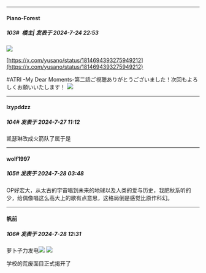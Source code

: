 ﻿
*****

####  Piano-Forest  
##### 103#         楼主| 发表于 2024-7-24 22:53

<img src="https://p.sda1.dev/18/916a912965590c146b77cb896afdd4ee/20240721_002006.jpg" referrerpolicy="no-referrer">

[https://x.com/yusano/status/1814694393275949212](https://x.com/yusano/status/1814694393275949212)

#ATRI -My Dear Moments-第二話ご視聴ありがとうございました！次回もよろしくお願いいたします！
<img src="https://p.sda1.dev/18/8bb7bf60ae18eb00df871bb730d03543/20240724_225121.jpg" referrerpolicy="no-referrer">


*****

####  lzypddzz  
##### 104#       发表于 2024-7-27 11:12

凯瑟琳改成火箭队了属于是


*****

####  wolf1997  
##### 105#       发表于 2024-7-28 03:48

OP好宏大，从太古的宇宙唱到未来的地球以及人类的爱与历史，我肥秋系听的少，给偶像唱这么高大上的歌有点意思，这格局倒是感觉比原作科幻。


*****

####  帆前  
##### 106#       发表于 2024-7-28 12:31

萝卜子力发电<img src="https://static.saraba1st.com/image/smiley/face2017/067.png" referrerpolicy="no-referrer"> <img src="https://i.hd-r.cn/6c8a9c9c35e36419e8ea70eff2617b2d.jpg" referrerpolicy="no-referrer">

学校的荒废面目正式揭开了

